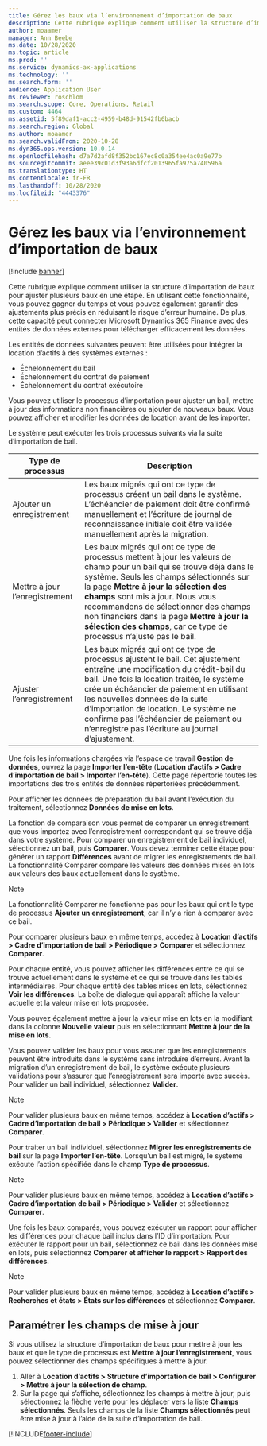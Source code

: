 ```yaml
---
title: Gérez les baux via l’environnement d’importation de baux
description: Cette rubrique explique comment utiliser la structure d’importation de baux pour ajuster plusieurs baux en même temps.
author: moaamer
manager: Ann Beebe
ms.date: 10/28/2020
ms.topic: article
ms.prod: ''
ms.service: dynamics-ax-applications
ms.technology: ''
ms.search.form: ''
audience: Application User
ms.reviewer: roschlom
ms.search.scope: Core, Operations, Retail
ms.custom: 4464
ms.assetid: 5f89daf1-acc2-4959-b48d-91542fb6bacb
ms.search.region: Global
ms.author: moaamer
ms.search.validFrom: 2020-10-28
ms.dyn365.ops.version: 10.0.14
ms.openlocfilehash: d7a7d2afd8f352bc167ec8c0a354ee4ac0a9e77b
ms.sourcegitcommit: aeee39c01d3f93a6dfcf2013965fa975a740596a
ms.translationtype: HT
ms.contentlocale: fr-FR
ms.lasthandoff: 10/28/2020
ms.locfileid: "4443376"
---
```

# <a name="manage-leases-through-the-lease-import-framework"></a>Gérez les baux via l’environnement d’importation de baux

[!include [banner](../includes/banner.md)]

Cette rubrique explique comment utiliser la structure d’importation de baux pour ajuster plusieurs baux en une étape. En utilisant cette fonctionnalité, vous pouvez gagner du temps et vous pouvez également garantir des ajustements plus précis en réduisant le risque d’erreur humaine. De plus, cette capacité peut connecter Microsoft Dynamics 365 Finance avec des entités de données externes pour télécharger efficacement les données.

Les entités de données suivantes peuvent être utilisées pour intégrer la location d’actifs à des systèmes externes :

- Échelonnement du bail
- Échelonnement du contrat de paiement
- Échelonnement du contrat exécutoire

Vous pouvez utiliser le processus d’importation pour ajuster un bail, mettre à jour des informations non financières ou ajouter de nouveaux baux. Vous pouvez afficher et modifier les données de location avant de les importer.

Le système peut exécuter les trois processus suivants via la suite d’importation de bail.

| Type de processus  | Description |
|---------------|-------------|
| Ajouter un enregistrement    | Les baux migrés qui ont ce type de processus créent un bail dans le système. L’échéancier de paiement doit être confirmé manuellement et l’écriture de journal de reconnaissance initiale doit être validée manuellement après la migration. |
| Mettre à jour l’enregistrement | Les baux migrés qui ont ce type de processus mettent à jour les valeurs de champ pour un bail qui se trouve déjà dans le système. Seuls les champs sélectionnés sur la page **Mettre à jour la sélection des champs** sont mis à jour. Nous vous recommandons de sélectionner des champs non financiers dans la page **Mettre à jour la sélection des champs**, car ce type de processus n’ajuste pas le bail. |
| Ajuster l’enregistrement | Les baux migrés qui ont ce type de processus ajustent le bail. Cet ajustement entraîne une modification du crédit-bail du bail. Une fois la location traitée, le système crée un échéancier de paiement en utilisant les nouvelles données de la suite d’importation de location. Le système ne confirme pas l’échéancier de paiement ou n’enregistre pas l’écriture au journal d’ajustement. |

Une fois les informations chargées via l’espace de travail **Gestion de données**, ouvrez la page **Importer l’en-tête** (**Location d’actifs \> Cadre d’importation de bail \> Importer l’en-tête**). Cette page répertorie toutes les importations des trois entités de données répertoriées précédemment.

Pour afficher les données de préparation du bail avant l’exécution du traitement, sélectionnez **Données de mise en lots**.

La fonction de comparaison vous permet de comparer un enregistrement que vous importez avec l’enregistrement correspondant qui se trouve déjà dans votre système. Pour comparer un enregistrement de bail individuel, sélectionnez un bail, puis **Comparer**. Vous devez terminer cette étape pour générer un rapport **Différences** avant de migrer les enregistrements de bail. La fonctionnalité Comparer compare les valeurs des données mises en lots aux valeurs des baux actuellement dans le système.

> [!NOTE]
> La fonctionnalité Comparer ne fonctionne pas pour les baux qui ont le type de processus **Ajouter un enregistrement**, car il n’y a rien à comparer avec ce bail.
>
> Pour comparer plusieurs baux en même temps, accédez à **Location d’actifs \> Cadre d’importation de bail \> Périodique \> Comparer** et sélectionnez **Comparer**.

Pour chaque entité, vous pouvez afficher les différences entre ce qui se trouve actuellement dans le système et ce qui se trouve dans les tables intermédiaires. Pour chaque entité des tables mises en lots, sélectionnez **Voir les différences**. La boîte de dialogue qui apparaît affiche la valeur actuelle et la valeur mise en lots proposée.

Vous pouvez également mettre à jour la valeur mise en lots en la modifiant dans la colonne **Nouvelle valeur** puis en sélectionnant **Mettre à jour de la mise en lots**.

Vous pouvez valider les baux pour vous assurer que les enregistrements peuvent être introduits dans le système sans introduire d’erreurs. Avant la migration d’un enregistrement de bail, le système exécute plusieurs validations pour s’assurer que l’enregistrement sera importé avec succès. Pour valider un bail individuel, sélectionnez **Valider**.

> [!NOTE]
> Pour valider plusieurs baux en même temps, accédez à **Location d’actifs \> Cadre d’importation de bail \> Périodique \> Valider** et sélectionnez **Comparer**.

Pour traiter un bail individuel, sélectionnez **Migrer les enregistrements de bail** sur la page **Importer l’en-tête**. Lorsqu’un bail est migré, le système exécute l’action spécifiée dans le champ **Type de processus**.

> [!NOTE]
> Pour valider plusieurs baux en même temps, accédez à **Location d’actifs \> Cadre d’importation de bail \> Périodique \> Valider** et sélectionnez **Comparer**.

Une fois les baux comparés, vous pouvez exécuter un rapport pour afficher les différences pour chaque bail inclus dans l’ID d’importation. Pour exécuter le rapport pour un bail, sélectionnez ce bail dans les données mise en lots, puis sélectionnez **Comparer et afficher le rapport \> Rapport des différences**.

> [!NOTE]
> Pour valider plusieurs baux en même temps, accédez à **Location d’actifs \> Recherches et états \> États sur les différences** et sélectionnez **Comparer**.

## <a name="set-up-update-fields"></a>Paramétrer les champs de mise à jour

Si vous utilisez la structure d’importation de baux pour mettre à jour les baux et que le type de processus est **Mettre à jour l’enregistrement**, vous pouvez sélectionner des champs spécifiques à mettre à jour.

1. Aller à **Location d’actifs \> Structure d’importation de bail \> Configurer \> Mettre à jour la sélection de champ**.
2. Sur la page qui s’affiche, sélectionnez les champs à mettre à jour, puis sélectionnez la flèche verte pour les déplacer vers la liste **Champs sélectionnés**. Seuls les champs de la liste **Champs sélectionnés** peut être mise à jour à l’aide de la suite d’importation de bail.


[!INCLUDE[footer-include](../../includes/footer-banner.md)]